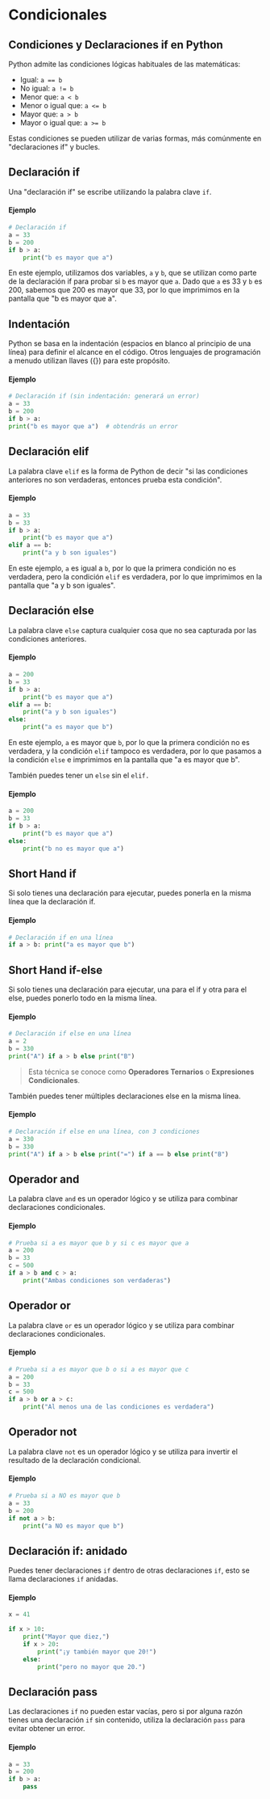# Condicionales

## Condiciones y Declaraciones if en Python

Python admite las condiciones lógicas habituales de las matemáticas:

- Igual: `a == b`
- No igual: `a != b`
- Menor que: `a < b`
- Menor o igual que: `a <= b`
- Mayor que: `a > b`
- Mayor o igual que: `a >= b`

Estas condiciones se pueden utilizar de varias formas, más comúnmente en "declaraciones if" y bucles.

## Declaración if

Una "declaración if" se escribe utilizando la palabra clave `if`.

#### Ejemplo

```python
# Declaración if
a = 33
b = 200
if b > a:
	print("b es mayor que a")
```

En este ejemplo, utilizamos dos variables, `a` y `b`, que se utilizan como parte de la declaración if para probar si `b` es mayor que `a`. Dado que `a` es 33 y `b` es 200, sabemos que 200 es mayor que 33, por lo que imprimimos en la pantalla que "b es mayor que a".

## Indentación

Python se basa en la indentación (espacios en blanco al principio de una línea) para definir el alcance en el código. Otros lenguajes de programación a menudo utilizan llaves ({}) para este propósito.

#### Ejemplo

```python
# Declaración if (sin indentación: generará un error)
a = 33
b = 200
if b > a:
print("b es mayor que a")  # obtendrás un error
```

## Declaración elif

La palabra clave `elif` es la forma de Python de decir "si las condiciones anteriores no son verdaderas, entonces prueba esta condición".

#### Ejemplo

```python
a = 33
b = 33
if b > a:
	print("b es mayor que a")
elif a == b:
	print("a y b son iguales")
```

En este ejemplo, `a` es igual a `b`, por lo que la primera condición no es verdadera, pero la condición `elif` es verdadera, por lo que imprimimos en la pantalla que "a y b son iguales".

## Declaración else

La palabra clave `else` captura cualquier cosa que no sea capturada por las condiciones anteriores.

#### Ejemplo

```python
a = 200
b = 33
if b > a:
    print("b es mayor que a")
elif a == b:
	print("a y b son iguales")
else:
	print("a es mayor que b")
```

En este ejemplo, `a` es mayor que `b`, por lo que la primera condición no es verdadera, y la condición `elif` tampoco es verdadera, por lo que pasamos a la condición `else` e imprimimos en la pantalla que "a es mayor que b".

También puedes tener un `else` sin el `elif.`

#### Ejemplo

```python
a = 200
b = 33
if b > a:
	print("b es mayor que a")
else:
	print("b no es mayor que a")
```

## Short Hand if

Si solo tienes una declaración para ejecutar, puedes ponerla en la misma línea que la declaración if.

#### Ejemplo

```python
# Declaración if en una línea
if a > b: print("a es mayor que b")
```

## Short Hand if-else

Si solo tienes una declaración para ejecutar, una para el if y otra para el else, puedes ponerlo todo en la misma línea.

#### Ejemplo

```python
# Declaración if else en una línea
a = 2
b = 330
print("A") if a > b else print("B")
```

> Esta técnica se conoce como **Operadores Ternarios** o **Expresiones Condicionales**.

También puedes tener múltiples declaraciones else en la misma línea.

#### Ejemplo

```python
# Declaración if else en una línea, con 3 condiciones
a = 330
b = 330
print("A") if a > b else print("=") if a == b else print("B")
```

## Operador and

La palabra clave `and` es un operador lógico y se utiliza para combinar declaraciones condicionales.

#### Ejemplo

```python
# Prueba si a es mayor que b y si c es mayor que a
a = 200
b = 33
c = 500
if a > b and c > a:
    print("Ambas condiciones son verdaderas")
```

## Operador or

La palabra clave `or` es un operador lógico y se utiliza para combinar declaraciones condicionales.

#### Ejemplo

```python
# Prueba si a es mayor que b o si a es mayor que c
a = 200
b = 33
c = 500
if a > b or a > c:
	print("Al menos una de las condiciones es verdadera")
```

## Operador not

La palabra clave `not` es un operador lógico y se utiliza para invertir el resultado de la declaración condicional.

#### Ejemplo

```python
# Prueba si a NO es mayor que b
a = 33
b = 200
if not a > b:
	print("a NO es mayor que b")
```

## Declaración if: anidado

Puedes tener declaraciones `if` dentro de otras declaraciones `if`, esto se llama declaraciones `if` anidadas.

#### Ejemplo

```python
x = 41

if x > 10:
	print("Mayor que diez,")
	if x > 20:
		print("¡y también mayor que 20!")
	else:
		print("pero no mayor que 20.")
```

## Declaración pass

Las declaraciones `if` no pueden estar vacías, pero si por alguna razón tienes una declaración `if` sin contenido, utiliza la declaración `pass` para evitar obtener un error.

#### Ejemplo

```python
a = 33
b = 200
if b > a:
	pass
```
